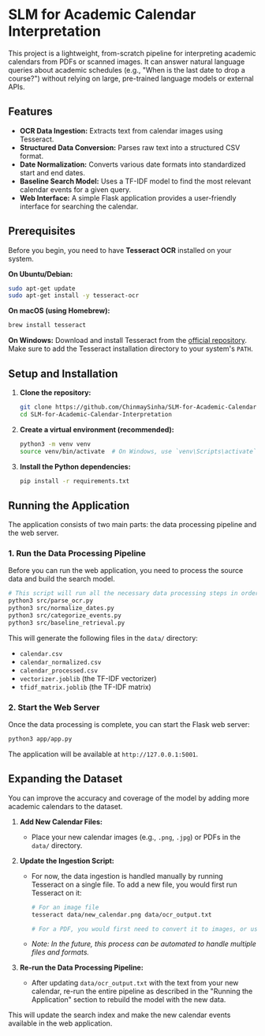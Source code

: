 # SLM for Academic Calendar Interpretation

This project is a lightweight, from-scratch pipeline for interpreting academic calendars from PDFs or scanned images. It can answer natural language queries about academic schedules (e.g., "When is the last date to drop a course?") without relying on large, pre-trained language models or external APIs.

## Features

-   **OCR Data Ingestion:** Extracts text from calendar images using Tesseract.
-   **Structured Data Conversion:** Parses raw text into a structured CSV format.
-   **Date Normalization:** Converts various date formats into standardized start and end dates.
-   **Baseline Search Model:** Uses a TF-IDF model to find the most relevant calendar events for a given query.
-   **Web Interface:** A simple Flask application provides a user-friendly interface for searching the calendar.

## Prerequisites

Before you begin, you need to have **Tesseract OCR** installed on your system.

**On Ubuntu/Debian:**
```bash
sudo apt-get update
sudo apt-get install -y tesseract-ocr
```

**On macOS (using Homebrew):**
```bash
brew install tesseract
```

**On Windows:**
Download and install Tesseract from the [official repository](https://github.com/UB-Mannheim/tesseract/wiki). Make sure to add the Tesseract installation directory to your system's `PATH`.

## Setup and Installation

1.  **Clone the repository:**
    ```bash
    git clone https://github.com/ChinmaySinha/SLM-for-Academic-Calendar-Interpretation.git
    cd SLM-for-Academic-Calendar-Interpretation
    ```

2.  **Create a virtual environment (recommended):**
    ```bash
    python3 -m venv venv
    source venv/bin/activate  # On Windows, use `venv\Scripts\activate`
    ```

3.  **Install the Python dependencies:**
    ```bash
    pip install -r requirements.txt
    ```

## Running the Application

The application consists of two main parts: the data processing pipeline and the web server.

### 1. Run the Data Processing Pipeline

Before you can run the web application, you need to process the source data and build the search model.

```bash
# This script will run all the necessary data processing steps in order.
python3 src/parse_ocr.py
python3 src/normalize_dates.py
python3 src/categorize_events.py
python3 src/baseline_retrieval.py
```

This will generate the following files in the `data/` directory:
-   `calendar.csv`
-   `calendar_normalized.csv`
-   `calendar_processed.csv`
-   `vectorizer.joblib` (the TF-IDF vectorizer)
-   `tfidf_matrix.joblib` (the TF-IDF matrix)

### 2. Start the Web Server

Once the data processing is complete, you can start the Flask web server:

```bash
python3 app/app.py
```

The application will be available at `http://127.0.0.1:5001`.

## Expanding the Dataset

You can improve the accuracy and coverage of the model by adding more academic calendars to the dataset.

1.  **Add New Calendar Files:**
    -   Place your new calendar images (e.g., `.png`, `.jpg`) or PDFs in the `data/` directory.

2.  **Update the Ingestion Script:**
    -   For now, the data ingestion is handled manually by running Tesseract on a single file. To add a new file, you would first run Tesseract on it:
        ```bash
        # For an image file
        tesseract data/new_calendar.png data/ocr_output.txt

        # For a PDF, you would first need to convert it to images, or use a PDF-to-text tool.
        ```
    -   *Note: In the future, this process can be automated to handle multiple files and formats.*

3.  **Re-run the Data Processing Pipeline:**
    -   After updating `data/ocr_output.txt` with the text from your new calendar, re-run the entire pipeline as described in the "Running the Application" section to rebuild the model with the new data.

This will update the search index and make the new calendar events available in the web application.
